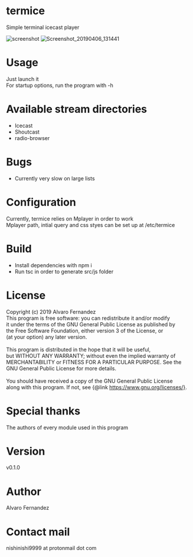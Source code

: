 # termice
Simple terminal icecast player

![screenshot](https://user-images.githubusercontent.com/14959143/55666699-1e3e5c80-5842-11e9-9179-e5a21b567df3.png)
![Screenshot_20190406_131441](https://user-images.githubusercontent.com/14959143/55670094-92432980-586f-11e9-883d-2ba5629d73c3.png)

# Usage
Just launch it
<br>For startup options, run the program with -h

# Available stream directories
- Icecast
- Shoutcast
- radio-browser

# Bugs
- Currently very slow on large lists

# Configuration
Currently, termice relies on Mplayer in order to work
<br>Mplayer path, intial query and css styes can be set up at /etc/termice

# Build
- Install dependencies with npm i
- Run tsc in order to generate src/js folder

# License
Copyright (c) 2019 Alvaro Fernandez
<br>This program is free software: you can redistribute it and/or modify
<br>it under the terms of the GNU General Public License as published by
<br>the Free Software Foundation, either version 3 of the License, or
<br>(at your option) any later version.
<br>
<br>This program is distributed in the hope that it will be useful,
<br>but WITHOUT ANY WARRANTY; without even the implied warranty of
<br>MERCHANTABILITY or FITNESS FOR A PARTICULAR PURPOSE.  See the
<br>GNU General Public License for more details.
<br>
<br>You should have received a copy of the GNU General Public License
<br>along with this program.  If not, see {@link https://www.gnu.org/licenses/}.

# Special thanks
The authors of every module used in this program

# Version
v0.1.0

# Author
Alvaro Fernandez

# Contact mail
nishinishi9999 at protonmail dot com
